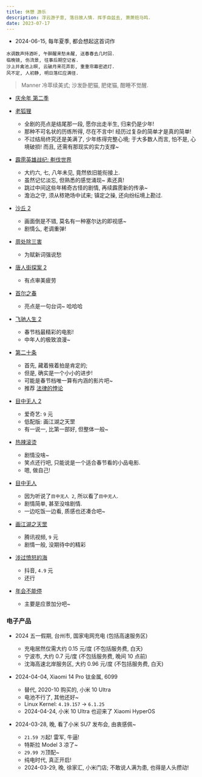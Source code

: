 ```yaml
---
title: 休憩 游乐
description: 浮云游子意, 落日故人情. 挥手自兹去, 萧萧班马鸣.
date: 2023-07-17
---
```


- 2024-06-15, 每年夏季, 都会想起这首词作

```
水调数声持酒听, 午醉醒来愁未醒, 送春春去几时回.
临晚镜, 伤流景, 往事后期空记省.
沙上并禽池上暝, 云破月来花弄影, 重重帘幕密遮灯.
风不定, 人初静, 明日落红应满径.
```

> Manner 冷萃续美式;
  沙发卧肥猫, 肥佬猫, 酣睡不觉醒.

- [庆余年 第二季](https://movie.douban.com/subject/34937650/)

- [老狐狸](https://movie.douban.com/subject/35611467/)
  - 全剧的亮点是结尾那一段, 愿你出走半生, 归来仍是少年!
  - 那种不可名状的历练所得, 尽在不言中! 经历过复杂的简单才是真的简单!
  - 不过结局终究还是美满了, 少年练得完整心境;
    于大多数人而言, 怕不是, 心境破损!
    而且, 还需有那现实的实力支撑~

- [霹雳英雄战纪: 刜伐世界](https://movie.douban.com/subject/36121853/)
  - 大约六, 七, 八年未见, 竟然依旧能衔接上.
  - 虽然记忆淡忘, 但熟悉的感觉涌现~ 素还真!
  - 跳过中间这些年稀奇古怪的剧情, 再续霹雳新的传承~
  - 澹泊之守, 须从秾艳场中试来; 镇定之操, 还向纷纭境上勘过.

- [沙丘 2](https://movie.douban.com/subject/35575567/)
  - 画面倒是不错, 莫名有一种塞尔达的即视感~
  - 剧情么, 老调重弹!

- [周处除三害](https://movie.douban.com/subject/36151692/)
  - 为赋新词强说愁

- [唐人街探案 2](https://movie.douban.com/subject/35626867/)
  - 有点审美疲劳

- [首尔之春](https://movie.douban.com/subject/35712804/)
  - 亮点是一句台词~ 哈哈哈

- [飞驰人生 2](https://movie.douban.com/subject/36369452/)
  - 春节档最精彩的电影!
  - 中年人的极致浪漫~

- [第二十条](https://movie.douban.com/subject/36208094/)
  - 首先, 藏着掖着拍是肯定的;
  - 但是, 确实是一个小小的进步!
  - 可能是春节档唯一算有内涵的影片吧~
  - 推荐 [法律的悖论](https://book.douban.com/subject/36624253/)

- [目中无人 2](https://movie.douban.com/subject/36212386/)
  - 爱奇艺: `9` 元
  - 低配版: 画江湖之天罡
  - 有一说一, 比第一部好, 但整体一般~

- [热辣滚烫](https://movie.douban.com/subject/36081094/)
  - 剧情没啥~
  - 笑点还行吧, 只能说是一个适合春节看的小品电影.
  - 嗯, 做自己!

- [目中无人](https://movie.douban.com/subject/35295405/)
  - 因为听说了`目中无人 2`, 所以看了`目中无人`.
  - 剧情简单, 甚至没啥剧情.
  - 一边吃饭一边看, 质感也还凑合吧~

- [画江湖之天罡](https://movie.douban.com/subject/36066128/)
  - 腾讯视频, `9` 元
  - 剧情一般, 没期待中的精彩

- [涉过愤怒的海](https://movie.douban.com/subject/33456512/)
  - 抖音, `4.9` 元
  - 还行

- [年会不能停](https://movie.douban.com/subject/35725869/)
  - 主要是应景加分吧~

### 电子产品

- 2024 五一假期, 台州市, 国家电网充电 (包括高速服务区)
  - 充电居然仅需大约 0.15 元/度 (不包括服务费, 白天)
  - 宁波市, 大约 0.7 元/度 (不包括服务费, 晚间 10 点前)
  - 沈海高速北岸服务区, 大约 0.96 元/度 (不包括服务费, 白天)

- 2024-04-04, Xiaomi 14 Pro 钛金属, 6099
  - 替代, 2020-10 购买的, 小米 10 Ultra
  - 电池不行了, 其他还好~
  - Linux Kernel: `4.19.157` -> `6.1.25`
  - 2024-04-24, 小米 10 Ultra 也迎来了 Xiaomi HyperOS

- 2024-03-28, 晚, 看了小米 SU7 发布会, 由衷感佩~
  - `21.59 万`起! 雷军, 牛逼!
  - 特斯拉 Model 3 凉了~
  - `29.99 万`顶配~
  - 纯电时代, 真正开启!
  - 2024-03-29, 晚, 徐家汇, 小米门店;
    不敢说人满为患, 也得是人头攒动!
